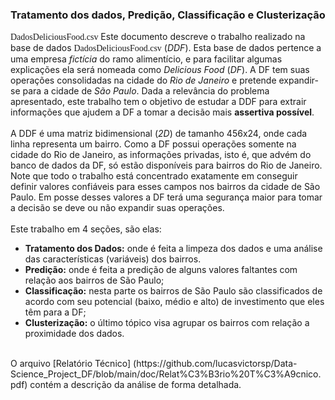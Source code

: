 ### Tratamento dos dados, Predição, Classificação e Clusterização

<font style="font-family: monaco">DadosDeliciousFood.csv</font>
Este documento descreve o trabalho realizado na base de dados <font style="font-family: monaco">DadosDeliciousFood.csv</font> (*DDF*). Esta base de dados pertence a uma empresa *fictícia* do ramo alimentício, e para facilitar algumas explicações ela será nomeada como *Delicious Food* (*DF*). A DF tem suas operações consolidadas na cidade do *Rio de Janeiro* e pretende expandir-se para a cidade de *São Paulo*. Dada a relevância do problema apresentado, este trabalho tem o objetivo de estudar a DDF para extrair informações que ajudem a DF a tomar a decisão mais **assertiva possível**.<br/>
<br/> 
A DDF é uma matriz bidimensional (*2D*) de tamanho 456x24, onde cada linha representa um bairro. Como a DF possui operações somente na cidade do Rio de Janeiro, as informações privadas, isto é, que advém do banco de dados da DF, só estão disponíveis para bairros do Rio de Janeiro. Note que todo o trabalho está concentrado exatamente em conseguir definir valores confiáveis para esses campos nos bairros da cidade de São Paulo. Em posse desses valores a DF terá uma segurança maior para tomar a decisão se deve ou não expandir suas operações.<br/>
<br/>
Este trabalho em 4 seções, são elas:<br/> 
- **Tratamento dos Dados:** onde é feita a limpeza dos dados e uma análise das características (variáveis) dos bairros. 
- **Predição:** onde é feita a predição de alguns valores faltantes com relação aos bairros de São Paulo; 
- **Classificação:** nesta parte os bairros de São Paulo são classificados de acordo com seu potencial (baixo, médio e alto) de investimento que eles têm para a DF; 
- **Clusterização:** o último tópico visa agrupar os bairros com relação a proximidade dos dados.
<br/>
O arquivo [Relatório Técnico] (https://github.com/lucasvictorsp/Data-Science_Project_DF/blob/main/doc/Relat%C3%B3rio%20T%C3%A9cnico.pdf) contém a descrição da análise de forma detalhada.